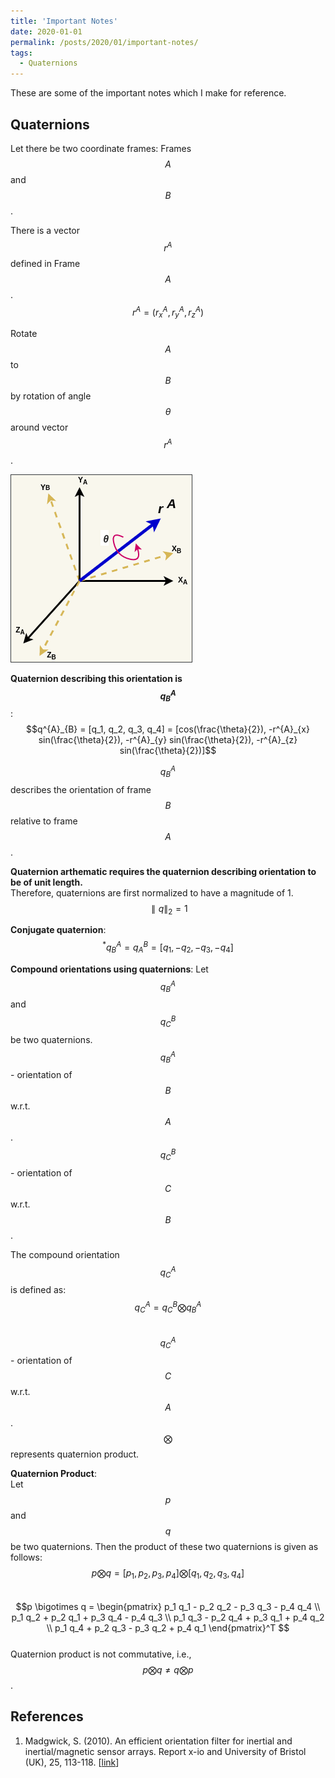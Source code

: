 ```yaml
---
title: 'Important Notes'
date: 2020-01-01
permalink: /posts/2020/01/important-notes/
tags:
  - Quaternions
---
```


These are some of the important notes which I make for reference.

Quaternions
------------

Let there be two coordinate frames: Frames $$A$$ and $$B$$.  

There is a vector $$r^{A}$$ defined in Frame $$A$$.   
$$r^{A} = (r^{A}_{x}, r^{A}_{y}, r^{A}_{z})$$

Rotate $$A$$ to $$B$$ by rotation of angle $$\theta$$ around vector $$r^{A}$$.

![coordinate_frames](./../images/quaternion_rotation_1.png)

**Quaternion describing this orientation is $$q^{A}_{B}$$**:  
$$q^{A}_{B} = [q_1, q_2, q_3, q_4] = [cos(\frac{\theta}{2}), -r^{A}_{x} sin(\frac{\theta}{2}), -r^{A}_{y} sin(\frac{\theta}{2}), -r^{A}_{z} sin(\frac{\theta}{2})]$$

$$q^{A}_{B}$$ describes the orientation of frame $$B$$ relative to frame $$A$$.

**Quaternion arthematic requires the quaternion describing orientation to be of unit length.**  
Therefore, quaternions are first normalized to have a magnitude of 1.  
$$\parallel q \parallel_2 = 1$$

**Conjugate quaternion**:  
$$^{*}q^{A}_{B} = q^{B}_{A} = [q_1, -q_2, -q_3, -q_4]$$

**Compound orientations using quaternions**:
Let $$q^{A}_{B}$$ and $$q^{B}_{C}$$ be two quaternions.
$$q^{A}_{B}$$ - orientation of $$B$$ w.r.t. $$A$$.  
$$q^{B}_{C}$$ - orientation of $$C$$ w.r.t. $$B$$.  

The compound orientation $$q^{A}_{C}$$ is defined as:  
$$q^{A}_{C} = q^{B}_{C} \bigotimes q^{A}_{B}$$  
$$q^{A}_{C}$$ - orientation of $$C$$ w.r.t. $$A$$.  
$$\bigotimes$$ represents quaternion product.


**Quaternion Product**:  
Let $$p$$ and $$q$$ be two quaternions. Then the product of these two quaternions is given as follows:  
$$p \bigotimes q = [p_1, p_2, p_3, p_4] \bigotimes [q_1, q_2, q_3, q_4]$$  
$$p \bigotimes q = \begin{pmatrix}
p_1 q_1 - p_2 q_2 - p_3 q_3 - p_4 q_4 \\
p_1 q_2 + p_2 q_1 + p_3 q_4 - p_4 q_3 \\
p_1 q_3 - p_2 q_4 + p_3 q_1 + p_4 q_2 \\
p_1 q_4 + p_2 q_3 - p_3 q_2 + p_4 q_1
\end{pmatrix}^T $$  
Quaternion product is not commutative, i.e., $$p \bigotimes q \ne q \bigotimes p$$.  



References
-------------
1. Madgwick, S. (2010). An efficient orientation filter for inertial and inertial/magnetic sensor arrays. Report x-io and University of Bristol (UK), 25, 113-118. [[link](https://www.x-io.co.uk/res/doc/madgwick_internal_report.pdf)]
